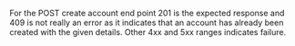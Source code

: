 For the POST create account end point 201 is the expected response and 409 is not really an error as it indicates that
an account has already been created with the given details. Other 4xx and 5xx ranges indicates failure.
